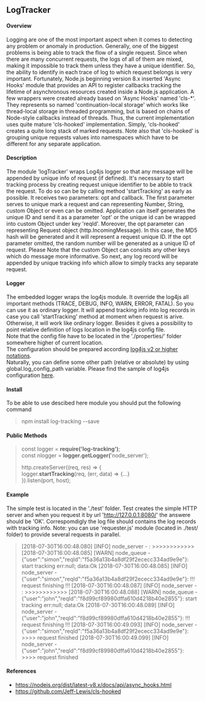## LogTracker ##
#### Overview ####
Logging are one of the most important aspect when it comes to detecting any problem or anomaly in production. Generally, one of the biggest problems is being able to track the flow of a single request. Since when there are many concurrent requests, the logs of all of them are mixed, making it impossible to track them unless they have a unique identifier.
So, the ability to identify in each trace of log to which request belongs is very important. Fortunately, Node.js beginning version 8.x inserted 'Async Hooks' module that provides an API to register callbacks tracking the lifetime of asynchronous resources created inside a Node.js application. A few wrappers were created already based on 'Async Hooks' named 'cls-*'. They represents so named 'continuation-local storage' which works like thread-local storage in threaded programming, but is based on chains of Node-style callbacks instead of threads. 
Thus, the current implementation uses quite mature 'cls-hooked' implementation. Simply, 'cls-hooked' creates a quite long stack of marked requests. Note also that 'cls-hooked' is grouping unique requests values into namespaces which have to be different for any separate application.
#### Description ####
The module 'logTracker' wraps Log4js logger so that any message will be appended by unique info of request (if defined).
It's necessary to start tracking process by creating request unique identifier to be abble to track the request. 
To do so can be by calling method 'startTracking'  as early as possible. It receives two parameters: opt and callback.
The first parameter serves to unique mark a request and can representing Number, String, custom Object or even can be omitted. Application can itself generates the unique ID and send it as a parameter 'opt' or the unique id can be wrapped into custom Object under key 'reqId'. 
Moreover, the opt parameter can representing Request object (http.IncomingMessage). In this case, the MD5 hash will be generated and it will represent a request unique ID. If the opt parameter omitted, the random number will be generated as a unique ID of request.
Please Note that the custom Object can consists any other keys which do message more informative.
So next, any log record will be appended by unique tracking info which allow to simply tracks any separate request.
#### Logger ####
The embedded logger wraps the log4js module. It override the log4js all important methods (TRACE, DEBUG, INFO, WARN, ERROR, FATAL). So you can use it as ordinary logger. It will append tracking info into log records in case you call 'startTracking' method at moment when request is arive. Otherwise, it will work like ordinary logger. 
Besides it gives a possibility to point relative definition of logs location  in the log4js config file.  
Note that the config file have to be located in the './properties/' folder somewhere higher of current location.  
The configuration should be prepared according [log4js v2 or higher notations](https://github.com/log4js-node/log4js-node).  
Naturally, you can define some other path (relative or absolute) by using global.log_config_path variable.
Please find the sample of log4js configuration [here](https://www.screencast.com/t/lH3lUkwL).
 	
#### Install ####
To be able to use descibed here module you should put the following command 
>npm install log-tracking --save

#### Public Methods ####
>const logger = **require('log-tracking')**;  
>const nlogger = **logger.getLogger(**'node_server');  
>
>http.createServer((req, res) => {  
>    logger.**startTracking**(req, (err, data) => {...}    
>}).listen(port, host);  
>	
#### Example ####
The simple test is located in the './test' folder.
Test creates the simple HTTP server and when you request it by url 'http://127.0.0.1:8080/' the answere should be 'OK'. 
Correspomdigly the log file should contains the log records with tracking info.
Note: you can use 'requester.js' module (located in ./test/ folder) to provide several requests in parallel.


>[2018-07-30T16:00:48.080] [INFO] node_server - : >>>>>>>>>>>>
>[2018-07-30T16:00:48.085] [WARN] node_queue - {"user":"simon","reqId":"f5a36a13b4a8df29f2ececc334ad9e9e"}: start tracking err:null; data:Ok
>[2018-07-30T16:00:48.085] [INFO] node_server - {"user":"simon","reqId":"f5a36a13b4a8df29f2ececc334ad9e9e"}: !!! request finishing !!!
>[2018-07-30T16:00:48.087] [INFO] node_server - : >>>>>>>>>>>>
>[2018-07-30T16:00:48.088] [WARN] node_queue - {"user":"john","reqId":"f8d99cf89980dffa610d4218b40e2855"}: start tracking err:null; data:Ok
>[2018-07-30T16:00:48.089] [INFO] node_server - {"user":"john","reqId":"f8d99cf89980dffa610d4218b40e2855"}: !!! request finishing !!!
>[2018-07-30T16:00:49.093] [INFO] node_server - {"user":"simon","reqId":"f5a36a13b4a8df29f2ececc334ad9e9e"}: >>>> request finished
>[2018-07-30T16:00:49.099] [INFO] node_server - {"user":"john","reqId":"f8d99cf89980dffa610d4218b40e2855"}: >>>> request finished
>
#### References ####
- https://nodejs.org/dist/latest-v8.x/docs/api/async_hooks.html
- https://github.com/Jeff-Lewis/cls-hooked